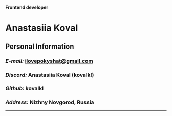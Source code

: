 #### Frontend developer
# **Anastasiia Koval**

## Personal Information
### *E-mail:* ilovepokyshat@gmail.com
### *Discord:* Anastasiia Koval (kovalkl)
### *Github:* kovalkl
### *Address:* Nizhny Novgorod, Russia

***